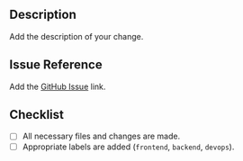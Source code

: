 ## Description

Add the description of your change.

## Issue Reference

Add the [GitHub Issue](https://github.com/jhanke00/nextjs-product-site/issues) link.

## Checklist

- [ ] All necessary files and changes are made.
- [ ] Appropriate labels are added (`frontend`, `backend`, `devops`).